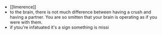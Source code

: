 - [[limerence]]
- to the brain, there is not much difference between having a crush and having a partner. You are so smitten that your brain is operating as if you were with them.
- if ytou're infatuated it's a sign something is missi